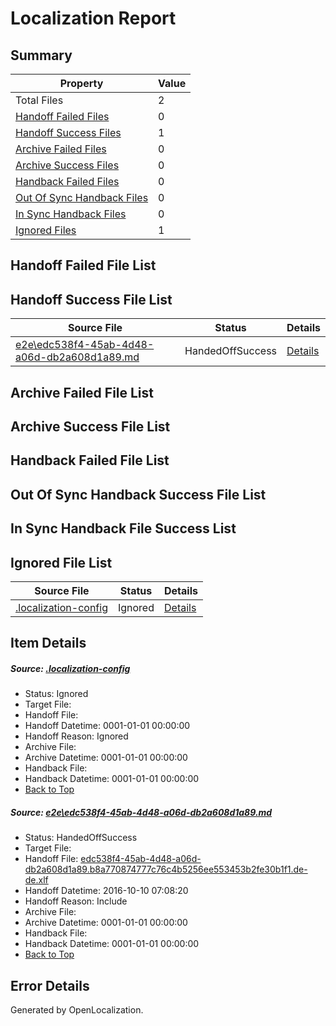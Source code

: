 # <a name='report-top'></a> Localization Report

## Summary
 Property | Value 
 -------- | ----- 
 Total Files | 2
[ Handoff Failed Files ](#handoff-failed-list)| 0
[ Handoff Success Files ](#handoff-success-list)| 1
[ Archive Failed Files ](#archive-failed-list)| 0
[ Archive Success Files ](#archive-success-list)| 0
[ Handback Failed Files ](#handback-failed-list)| 0
[ Out Of Sync Handback Files ](#outofsync-handback-success-list)| 0
[ In Sync Handback Files ](#insync-handback-success-list)| 0
[ Ignored Files ](#ignored-list)| 1

## <a name='handoff-failed-list'></a> Handoff Failed File List

## <a name='handoff-success-list'></a> Handoff Success File List
 Source File | Status | Details 
 ----------- | ------ | ------- 
 [e2e\edc538f4-45ab-4d48-a06d-db2a608d1a89.md](https://github.com/OpenLocalizationTestOrg/ol-test0/blob/e26b062c424e11f4aecaf381cfb022c59de2e630/e2e/edc538f4-45ab-4d48-a06d-db2a608d1a89.md) | HandedOffSuccess | [Details](#b1d9f939e757f17df1d0434afd03fe075401efe11)

## <a name='archive-failed-list'></a> Archive Failed File List

## <a name='archive-success-list'></a> Archive Success File List

## <a name='handback-failed-list'></a> Handback Failed File List

## <a name='outofsync-handback-success-list'></a> Out Of Sync Handback Success File List

## <a name='insync-handback-success-list'></a> In Sync Handback File Success List

## <a name='ignored-list'></a> Ignored File List
 Source File | Status | Details 
 ----------- | ------ | ------- 
 [.localization-config](https://github.com/OpenLocalizationTestOrg/ol-test0/blob/e26b062c424e11f4aecaf381cfb022c59de2e630/.localization-config) | Ignored | [Details](#c268a05ecaa7ec85942ed632c29928ee5bd6da8d0)

## Item Details
##### <a name='c268a05ecaa7ec85942ed632c29928ee5bd6da8d0'></a> Source: [.localization-config](https://github.com/OpenLocalizationTestOrg/ol-test0/blob/e26b062c424e11f4aecaf381cfb022c59de2e630/.localization-config)
* Status: Ignored
* Target File: 
* Handoff File: 
* Handoff Datetime: 0001-01-01 00:00:00
* Handoff Reason: Ignored
* Archive File: 
* Archive Datetime: 0001-01-01 00:00:00
* Handback File: 
* Handback Datetime: 0001-01-01 00:00:00
* [Back to Top](#report-top)

##### <a name='b1d9f939e757f17df1d0434afd03fe075401efe11'></a> Source: [e2e\edc538f4-45ab-4d48-a06d-db2a608d1a89.md](https://github.com/OpenLocalizationTestOrg/ol-test0/blob/e26b062c424e11f4aecaf381cfb022c59de2e630/e2e/edc538f4-45ab-4d48-a06d-db2a608d1a89.md)
* Status: HandedOffSuccess
* Target File: 
* Handoff File: [edc538f4-45ab-4d48-a06d-db2a608d1a89.b8a770874777c76c4b5256ee553453b2fe30b1f1.de-de.xlf](https://github.com/OpenLocalizationTestOrg/ol-test0-handoff/blob/6b96ce50c353f880c968733a9a495bd722358a50/ol-handoff/OpenLocalizationTestOrg/ol-test0-dede/qimu/ht/edc538f4-45ab-4d48-a06d-db2a608d1a89.b8a770874777c76c4b5256ee553453b2fe30b1f1.de-de.xlf)
* Handoff Datetime: 2016-10-10 07:08:20
* Handoff Reason: Include
* Archive File: 
* Archive Datetime: 0001-01-01 00:00:00
* Handback File: 
* Handback Datetime: 0001-01-01 00:00:00
* [Back to Top](#report-top)


## Error Details

Generated by OpenLocalization.
